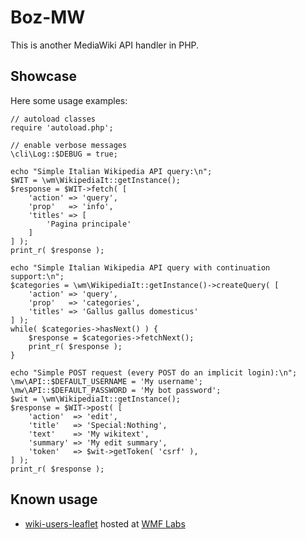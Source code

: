 # Boz-MW

This is another MediaWiki API handler in PHP.

## Showcase

Here some usage examples:

	// autoload classes
	require 'autoload.php';

	// enable verbose messages
	\cli\Log::$DEBUG = true;

	echo "Simple Italian Wikipedia API query:\n";
	$WIT = \wm\WikipediaIt::getInstance();
	$response = $WIT->fetch( [
		'action' => 'query',
		'prop'   => 'info',
		'titles' => [
			'Pagina principale'
		]
	] );
	print_r( $response );

	echo "Simple Italian Wikipedia API query with continuation support:\n";
	$categories = \wm\WikipediaIt::getInstance()->createQuery( [
		'action' => 'query',
		'prop'   => 'categories',
		'titles' => 'Gallus gallus domesticus'
	] );
	while( $categories->hasNext() ) {
		$response = $categories->fetchNext();
		print_r( $response );
	}

	echo "Simple POST request (every POST do an implicit login):\n";
	\mw\API::$DEFAULT_USERNAME = 'My username';
	\mw\API::$DEFAULT_PASSWORD = 'My bot password';
	$wit = \wm\WikipediaIt::getInstance();
	$response = $WIT->post( [
		'action'  => 'edit',
		'title'   => 'Special:Nothing',
		'text'    => 'My wikitext',
		'summary' => 'My edit summary',
		'token'   => $wit->getToken( 'csrf' ),
    ] );
	print_r( $response );

## Known usage
* [wiki-users-leaflet](https://github.com/valerio-bozzolan/wiki-users-leaflet/) hosted at [WMF Labs](https://tools.wmflabs.org/it-wiki-users-leaflet/)
